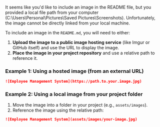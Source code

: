 It seems like you'd like to include an image in the README file, but you provided a local file path from your computer (C:\Users\Personal\Pictures\Saved Pictures\Screenshots). Unfortunately, the image cannot be directly linked from your local machine.

To include an image in the `README.md`, you will need to either:

1. **Upload the image to a public image hosting service** (like Imgur or GitHub itself) and use the URL to display the image.
2. **Place the image in your project repository** and use a relative path to reference it.

### Example 1: Using a hosted image (from an external URL)
```markdown
![Employee Management System](https://path.to.your.image.jpg)
```

### Example 2: Using a local image from your project folder

1. Move the image into a folder in your project (e.g., `assets/images`).
2. Reference the image using the relative path:
```markdown
![Employee Management System](assets/images/your-image.jpg)
```
